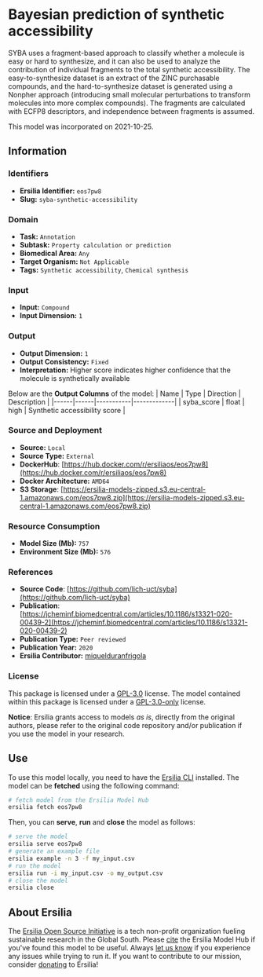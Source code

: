 # Bayesian prediction of synthetic accessibility

SYBA uses a fragment-based approach to classify whether a molecule is easy or hard to synthesize, and it can also be used to analyze the contribution of individual fragments to the total synthetic accessibility. The easy-to-synthesize dataset is an extract of the ZINC purchasable compounds, and the hard-to-synthesize dataset is generated using a Nonpher approach (introducing small molecular perturbations to transform molecules into more complex compounds). The fragments are calculated with ECFP8 descriptors, and independence between fragments is assumed.

This model was incorporated on 2021-10-25.

## Information
### Identifiers
- **Ersilia Identifier:** `eos7pw8`
- **Slug:** `syba-synthetic-accessibility`

### Domain
- **Task:** `Annotation`
- **Subtask:** `Property calculation or prediction`
- **Biomedical Area:** `Any`
- **Target Organism:** `Not Applicable`
- **Tags:** `Synthetic accessibility`, `Chemical synthesis`

### Input
- **Input:** `Compound`
- **Input Dimension:** `1`

### Output
- **Output Dimension:** `1`
- **Output Consistency:** `Fixed`
- **Interpretation:** Higher score indicates higher confidence that the molecule is synthetically available

Below are the **Output Columns** of the model:
| Name | Type | Direction | Description |
|------|------|-----------|-------------|
| syba_score | float | high | Synthetic accessibility score |


### Source and Deployment
- **Source:** `Local`
- **Source Type:** `External`
- **DockerHub**: [https://hub.docker.com/r/ersiliaos/eos7pw8](https://hub.docker.com/r/ersiliaos/eos7pw8)
- **Docker Architecture:** `AMD64`
- **S3 Storage**: [https://ersilia-models-zipped.s3.eu-central-1.amazonaws.com/eos7pw8.zip](https://ersilia-models-zipped.s3.eu-central-1.amazonaws.com/eos7pw8.zip)

### Resource Consumption
- **Model Size (Mb):** `757`
- **Environment Size (Mb):** `576`


### References
- **Source Code**: [https://github.com/lich-uct/syba](https://github.com/lich-uct/syba)
- **Publication**: [https://jcheminf.biomedcentral.com/articles/10.1186/s13321-020-00439-2](https://jcheminf.biomedcentral.com/articles/10.1186/s13321-020-00439-2)
- **Publication Type:** `Peer reviewed`
- **Publication Year:** `2020`
- **Ersilia Contributor:** [miquelduranfrigola](https://github.com/miquelduranfrigola)

### License
This package is licensed under a [GPL-3.0](https://github.com/ersilia-os/ersilia/blob/master/LICENSE) license. The model contained within this package is licensed under a [GPL-3.0-only](LICENSE) license.

**Notice**: Ersilia grants access to models _as is_, directly from the original authors, please refer to the original code repository and/or publication if you use the model in your research.


## Use
To use this model locally, you need to have the [Ersilia CLI](https://github.com/ersilia-os/ersilia) installed.
The model can be **fetched** using the following command:
```bash
# fetch model from the Ersilia Model Hub
ersilia fetch eos7pw8
```
Then, you can **serve**, **run** and **close** the model as follows:
```bash
# serve the model
ersilia serve eos7pw8
# generate an example file
ersilia example -n 3 -f my_input.csv
# run the model
ersilia run -i my_input.csv -o my_output.csv
# close the model
ersilia close
```

## About Ersilia
The [Ersilia Open Source Initiative](https://ersilia.io) is a tech non-profit organization fueling sustainable research in the Global South.
Please [cite](https://github.com/ersilia-os/ersilia/blob/master/CITATION.cff) the Ersilia Model Hub if you've found this model to be useful. Always [let us know](https://github.com/ersilia-os/ersilia/issues) if you experience any issues while trying to run it.
If you want to contribute to our mission, consider [donating](https://www.ersilia.io/donate) to Ersilia!
